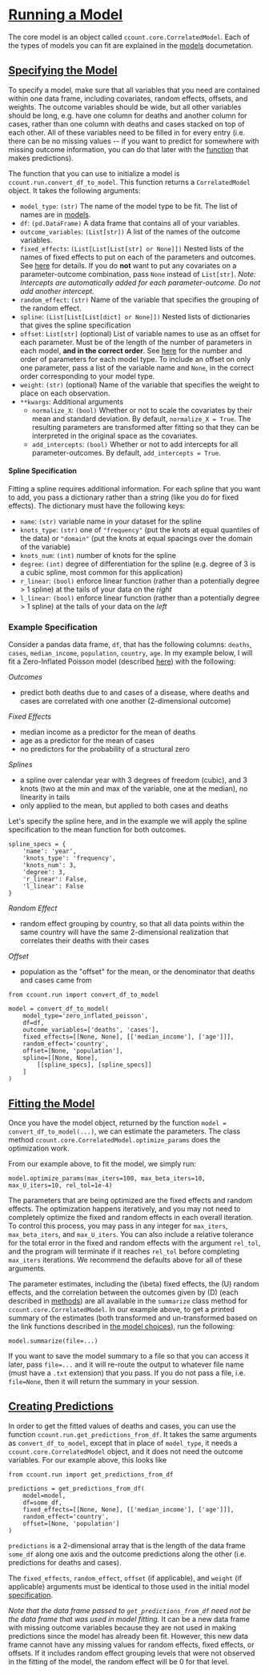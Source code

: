 # [Running a Model](#running)

The core model is an object called `ccount.core.CorrelatedModel`. Each of the types of models you can fit are explained in the [models](models.md) documetation.

## [Specifying the Model](#specification)

To specify a model, make sure that all variables that you need are contained within one data frame, including covariates, random effects, offsets, and weights. The outcome variables should be wide, but all other variables should be long, e.g. have one column for deaths and another column for cases, rather than one column with deaths and cases stacked on top of each other. All of these variables need to be filled in for every entry (i.e. there can be no missing values -- if you want to predict for somewhere with missing outcome information, you can do that later with the [function](code.md#predictions) that makes predictions).

The function that you can use to initialize a model is `ccount.run.convert_df_to_model`. This function returns a `CorrelatedModel` object. It takes the following arguments:

- `model_type`: `(str)` The name of the model type to be fit. The list of names are in [models](models.md).
- `df`: `(pd.DataFrame)` A data frame that contains all of your variables.
- `outcome_variables`: `(List[str])` A list of the names of the outcome variables.
- `fixed_effects`: `(List[List[List[str] or None]])` Nested lists of the names of fixed effects to put on each of the parameters and outcomes. See [here](models.md#parametrization) for details. If you do **not** want to put any covariates on a parameter-outcome combination, pass `None` instead of `List[str]`. *Note: Intercepts are automatically added for each parameter-outcome. Do not add another intercept.*
- `random_effect`: `(str)` Name of the variable that specifies the grouping of the random effect.
- `spline`: `(List[List[List[dict] or None]])` Nested lists of dictionaries that gives the spline specification
- `offset`: `List[str]` (optional) List of variable names to use as an offset for each parameter. Must be of the length of the number of parameters in each model, **and in the correct order**. See [here](models.md#choices) for the number and order of parameters for each model type. To include an offset on only one parameter, pass a list of the variable name and `None`, in the correct order corresponding to your model type.
- `weight`: `(str)` (optional) Name of the variable that specifies the weight to place on each observation.
- `**kwargs`: Additional arguments
    + `normalize_X`: `(bool)` Whether or not to scale the covariates by their mean and standard deviation. By default, `normalize_X = True`. The resulting parameters are transformed after fitting so that they can be interpreted in the original space as the covariates.
    + `add_intercepts`: `(bool)` Whether or not to add intercepts for all parameter-outcomes. By default, `add_intercepts = True`.

#### Spline Specification

Fitting a spline requires additional information. For each spline that you want to add, you pass a dictionary rather than a string (like you do for fixed effects).
The dictionary must have the following keys:

- `name`: `(str)` variable name in your dataset for the spline
- `knots_type`: `(str)` one of `"frequency"` (put the knots at equal quantiles of the data) or `"domain"` (put the knots at equal spacings over the domain of the variable)
- `knots_num`: `(int)` number of knots for the spline
- `degree`: `(int)` degree of differentiation for the spline (e.g. degree of 3 is a cubic spline, most common for this application)
- `r_linear`: `(bool)` enforce linear function (rather than a potentially degree > 1 spline) at the tails of your data on the *right*
- `l_linear`: `(bool)` enforce linear function (rather than a potentially degree > 1 spline) at the tails of your data on the *left*

### Example Specification

Consider a pandas data frame, `df`, that has the following columns: `deaths`, `cases`, `median_income`, `population`, `country`, `age`. In my example below, I will fit a Zero-Inflated Poisson model (described [here](models.md#zip)) with the following:

*Outcomes*

- predict both deaths due to and cases of a disease, where deaths and cases are correlated with one another (2-dimensional outcome)

*Fixed Effects*

- median income as a predictor for the mean of deaths
- age as a predictor for the mean of cases
- no predictors for the probability of a structural zero

*Splines*
- a spline over calendar year with 3 degrees of freedom (cubic), and 3 knots (two at the min and max of the variable, one at the median), no linearity in tails
- only applied to the mean, but applied to both cases and deaths

Let's specify the spline here, and in the example we will apply the spline specification to the mean function for both outcomes.

```
spline_specs = {
    'name': 'year',
    'knots_type': 'frequency',
    'knots_num': 3,
    'degree': 3,
    'r_linear': False,
    'l_linear': False
}
```

*Random Effect*

- random effect grouping by country, so that all data points within the same country will have the same 2-dimensional realization that correlates their deaths with their cases

*Offset*

- population as the "offset" for the mean, or the denominator that deaths and cases came from

```
from ccount.run import convert_df_to_model

model = convert_df_to_model(
    model_type='zero_inflated_poisson',
    df=df,
    outcome_variables=['deaths', 'cases'],
    fixed_effects=[[None, None], [['median_income'], ['age']]],
    random_effect='country',
    offset=[None, 'population'],
    spline=[[None, None],
        [[spline_specs], [spline_specs]]
    ]
)
```

## [Fitting the Model](#optimization)

Once you have the model object, returned by the function `model = convert_df_to_model(...)`, we can estimate the parameters. The class method `ccount.core.CorrelatedModel.optimize_params` does the optimization work.

From our example above, to fit the model, we simply run:

```
model.optimize_params(max_iters=100, max_beta_iters=10, max_U_iters=10, rel_tol=1e-4)
```

The parameters that are being optimized are the fixed effects and random effects. The optimization happens iteratively,
and you may not need to completely optimize the fixed and random effects in each overall iteration. To control this process, you 
may pass in any integer for `max_iters`, `max_beta_iters`, and `max_U_iters`. You can also
include a relative tolerance for the total error in the fixed and random effects with the argument `rel_tol`, and the 
program will terminate if it reaches `rel_tol` before completing `max_iters` iterations. We recommend the defaults above for all
of these arguments.

The parameter estimates, including the \(\beta\) fixed effects, the \(U\) random effects, and the correlation between the outcomes given by \(D\) (each described in [methods](methods.md)) are all available in the `summarize` class method for `ccount.core.CorrelatedModel`. In our example above, to get a printed summary of the estimates (both transformed and un-transformed based on the link functions described in [the model choices](models.md#choices)), run the following:

```
model.summarize(file=...)
```

If you want to save the model summary to a file so that you can access it later, pass `file=...` and it will re-route the output to whatever file name (must have a `.txt` extension) that you pass.
If you do not pass a file, i.e. `file=None`, then it will return the summary in your session.

## [Creating Predictions](#predictions)

In order to get the fitted values of deaths and cases, you can use the function `ccount.run.get_predictions_from_df`. It takes the same arguments as `convert_df_to_model`, except that in place of `model_type`, it needs a `ccount.core.CorrelatedModel` object, and it does not need the outcome variables. For our example above, this looks like

```
from ccount.run import get_predictions_from_df

predictions = get_predictions_from_df(
    model=model,
    df=some_df,
    fixed_effects=[[None, None], [['median_income'], ['age']]],
    random_effect='country',
    offset=[None, 'population']
)
```

`predictions` is a 2-dimensional array that is the length of the data frame `some_df` along one axis and the outcome predictions along the other (i.e. predictions for deaths and cases).

The `fixed_effects`, `random_effect`, `offset` (if applicable), and `weight` (if applicable) arguments must be identical to those used in the initial model [specification](code.md#specification).

*Note that the data frame passed to `get_predictions_from_df` need not be the data frame that was used in model fitting.* It can be a new data frame with missing outcome variables because they are not used in making predictions since the model has already been fit. However, this new data frame cannot have any missing values for random effects, fixed effects, or offsets. If it includes random effect grouping levels that were not observed in the fitting of the model, the random effect will be 0 for that level.